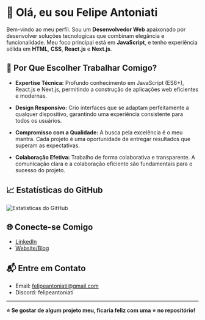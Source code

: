 # 👋 Olá, eu sou Felipe Antoniati

Bem-vindo ao meu perfil. Sou um **Desenvolvedor Web** apaixonado por desenvolver soluções tecnologicas que combinam elegância e funcionalidade.
Meu foco principal está em **JavaScript**, e tenho experiência sólida em **HTML**, **CSS**, **React.js** e **Next.js**.

## 🚀 Por Que Escolher Trabalhar Comigo?

- **Expertise Técnica:** Profundo conhecimento em JavaScript (ES6+), React.js e Next.js, permitindo a construção de aplicações web eficientes e modernas.

- **Design Responsivo:** Crio interfaces que se adaptam perfeitamente a qualquer dispositivo, garantindo uma experiência consistente para todos os usuários.

- **Compromisso com a Qualidade:** A busca pela excelência é o meu mantra. Cada projeto é uma oportunidade de entregar resultados que superam as expectativas.

- **Colaboração Efetiva:** Trabalho de forma colaborativa e transparente. A comunicação clara e a colaboração eficiente são fundamentais para o sucesso do projeto.

## 📈 Estatísticas do GitHub

![Estatísticas do GitHub](https://github-readme-stats.vercel.app/api?username=felipeantoniati&show_icons=true&count_private=true&hide=issues&theme=dark)

## 🌐 Conecte-se Comigo

- [LinkedIn](https://www.linkedin.com/in/felipeantoniati/)
- [Website/Blog](https://www.felipeantoniati.com.br)

## 📬 Entre em Contato

- Email: felipeantoniati@gmail.com
- Discord: felipeantoniati
---

**⭐️ Se gostar de algum projeto meu, ficaria feliz com uma ⭐️ no repositório!**
